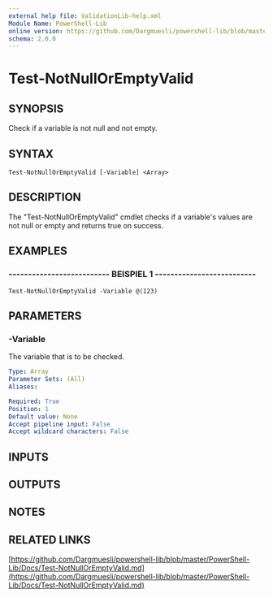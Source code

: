 ```yaml
---
external help file: ValidationLib-help.xml
Module Name: PowerShell-Lib
online version: https://github.com/Dargmuesli/powershell-lib/blob/master/PowerShell-Lib/Docs/Test-NotNullOrEmptyValid.md
schema: 2.0.0
---
```


# Test-NotNullOrEmptyValid

## SYNOPSIS
Check if a variable is not null and not empty.

## SYNTAX

```
Test-NotNullOrEmptyValid [-Variable] <Array>
```

## DESCRIPTION
The "Test-NotNullOrEmptyValid" cmdlet checks if a variable's values are not null or empty and returns true on success.

## EXAMPLES

### -------------------------- BEISPIEL 1 --------------------------
```
Test-NotNullOrEmptyValid -Variable @(123)
```

## PARAMETERS

### -Variable
The variable that is to be checked.

```yaml
Type: Array
Parameter Sets: (All)
Aliases: 

Required: True
Position: 1
Default value: None
Accept pipeline input: False
Accept wildcard characters: False
```

## INPUTS

## OUTPUTS

## NOTES

## RELATED LINKS

[https://github.com/Dargmuesli/powershell-lib/blob/master/PowerShell-Lib/Docs/Test-NotNullOrEmptyValid.md](https://github.com/Dargmuesli/powershell-lib/blob/master/PowerShell-Lib/Docs/Test-NotNullOrEmptyValid.md)

